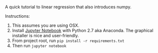A quick tutorial to linear regression that also introduces numpy.

Instructions:
1) This assumes you are using OSX.
2) Install [Jupyter Notebook](http://jupyter.org/) with Python 2.7 aka Anaconda. The graphical installer is nice and user-friendly.
3) From project root, run `pip install -r requirements.txt`
4) Then run `jupyter notebook`
